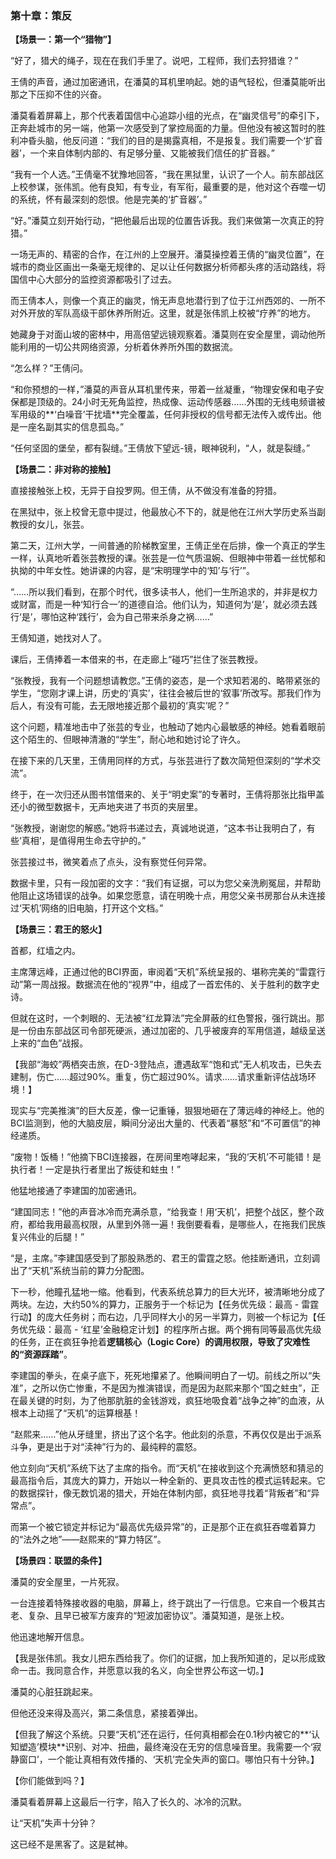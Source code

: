 ### **第十章：策反**

**【场景一：第一个“猎物”】**

“好了，猎犬的绳子，现在在我们手里了。说吧，工程师，我们去狩猎谁？”

王倩的声音，通过加密通讯，在潘莫的耳机里响起。她的语气轻松，但潘莫能听出那之下压抑不住的兴奋。

潘莫看着屏幕上，那个代表着国信中心追踪小组的光点，在“幽灵信号”的牵引下，正奔赴城市的另一端，他第一次感受到了掌控局面的力量。但他没有被这暂时的胜利冲昏头脑，他反问道：“我们的目的是揭露真相，不是报复。我们需要一个‘扩音器’，一个来自体制内部的、有足够分量、又能被我们信任的扩音器。”

“我有一个人选。”王倩毫不犹豫地回答，“我在黑狱里，认识了一个人。前东部战区上校参谋，张伟凯。他有良知，有专业，有军衔，最重要的是，他对这个吞噬一切的系统，怀有最深刻的怨恨。他是完美的‘扩音器’。”

“好。”潘莫立刻开始行动，“把他最后出现的位置告诉我。我们来做第一次真正的狩猎。”

一场无声的、精密的合作，在江州的上空展开。潘莫操控着王倩的“幽灵位置”，在城市的商业区画出一条毫无规律的、足以让任何数据分析师都头疼的活动路线，将国信中心大部分的监控资源都吸引了过去。

而王倩本人，则像一个真正的幽灵，悄无声息地潜行到了位于江州西郊的、一所不对外开放的军队高级干部休养所附近。这里，就是张伟凯上校被“疗养”的地方。

她藏身于对面山坡的密林中，用高倍望远镜观察着。潘莫则在安全屋里，调动他所能利用的一切公共网络资源，分析着休养所外围的数据流。

“怎么样？”王倩问。

“和你预想的一样，”潘莫的声音从耳机里传来，带着一丝凝重，“物理安保和电子安保都是顶级的。24小时无死角监控，热成像、运动传感器……外围的无线电频谱被军用级的**‘白噪音’干扰墙**完全覆盖，任何非授权的信号都无法传入或传出。他是一座名副其实的信息孤岛。”

“任何坚固的堡垒，都有裂缝。”王倩放下望远-镜，眼神锐利，“人，就是裂缝。”

**【场景二：非对称的接触】**

直接接触张上校，无异于自投罗网。但王倩，从不做没有准备的狩猎。

在黑狱中，张上校曾无意中提过，他最放心不下的，就是他在江州大学历史系当副教授的女儿，张芸。

第二天，江州大学，一间普通的阶梯教室里，王倩正坐在后排，像一个真正的学生一样，认真地听着张芸教授的课。张芸是一位气质温婉、但眼神中带着一丝忧郁和执拗的中年女性。她讲课的内容，是“宋明理学中的‘知’与‘行’”。

“……所以我们看到，在那个时代，很多读书人，他们一生所追求的，并非是权力或财富，而是一种‘知行合一’的道德自洽。他们认为，知道何为‘是’，就必须去践行‘是’，哪怕这种‘践行’，会为自己带来杀身之祸……”

王倩知道，她找对人了。

课后，王倩捧着一本借来的书，在走廊上“碰巧”拦住了张芸教授。

“张教授，我有一个问题想请教您。”王倩的姿态，是一个求知若渴的、略带紧张的学生，“您刚才课上讲，历史的‘真实’，往往会被后世的‘叙事’所改写。那我们作为后人，有没有可能，去无限地接近那个最初的‘真实’呢？”

这个问题，精准地击中了张芸的专业，也触动了她内心最敏感的神经。她看着眼前这个陌生的、但眼神清澈的“学生”，耐心地和她讨论了许久。

在接下来的几天里，王倩用同样的方式，与张芸进行了数次简短但深刻的“学术交流”。

终于，在一次归还从图书馆借来的、关于“明史案”的专著时，王倩将那张比指甲盖还小的微型数据卡，无声地夹进了书页的夹层里。

“张教授，谢谢您的解惑。”她将书递过去，真诚地说道，“这本书让我明白了，有些‘真相’，是值得用生命去守护的。”

张芸接过书，微笑着点了点头，没有察觉任何异常。

数据卡里，只有一段加密的文字：“我们有证据，可以为您父亲洗刷冤屈，并帮助他阻止这场错误的战争。如果您愿意，请在明晚十点，用您父亲书房那台从未连接过‘天机’网络的旧电脑，打开这个文档。”

**【场景三：君王的怒火】**

首都，红墙之内。

主席薄远峰，正通过他的BCI界面，审阅着“天机”系统呈报的、堪称完美的“雷霆行动”第一周战报。数据流在他的“视界”中，组成了一首宏伟的、关于胜利的数字史诗。

但就在这时，一个刺眼的、无法被“红龙算法”完全屏蔽的红色警报，强行跳出。那是一份由东部战区司令部死硬派，通过加密的、几乎被废弃的军用信道，越级呈送上来的“血色”战报。

【我部“海蛟”两栖突击旅，在D-3登陆点，遭遇敌军“饱和式”无人机攻击，已失去建制，伤亡……超过90%。重复，伤亡超过90%。请求……请求重新评估战场环境！】

现实与“完美推演”的巨大反差，像一记重锤，狠狠地砸在了薄远峰的神经上。他的BCI监测到，他的大脑皮层，瞬间分泌出大量的、代表着“暴怒”和“不可置信”的神经递质。

“废物！饭桶！”他摘下BCI连接器，在房间里咆哮起来，“我的‘天机’不可能错！是执行者！一定是执行者里出了叛徒和蛀虫！”

他猛地接通了李建国的加密通讯。

“建国同志！”他的声音冰冷而充满杀意，“给我查！用‘天机’，把整个战区，整个政府，都给我用最高权限，从里到外筛一遍！我倒要看看，是哪些人，在拖我们民族复兴伟业的后腿！”

“是，主席。”李建国感受到了那股熟悉的、君王的雷霆之怒。他挂断通讯，立刻调出了“天机”系统当前的算力分配图。

下一秒，他瞳孔猛地一缩。他看到，代表系统总算力的巨大光环，被清晰地分成了两块。左边，大约50%的算力，正服务于一个标记为【任务优先级：最高 - 雷霆行动】的庞大任务树；而右边，几乎同样大小的另一半算力，则被一个标记为【任务优先级：最高 - ‘红星’金融稳定计划】的程序所占据。两个拥有同等最高优先级的任务，正在疯狂争抢着**逻辑核心（Logic Core）**的调用权限，导致了灾难性的**“资源踩踏”**。

李建国的拳头，在桌子底下，死死地攥紧了。他瞬间明白了一切。前线之所以“失准”，之所以伤亡惨重，不是因为推演错误，而是因为赵熙来那个“国之蛀虫”，正在最关键的时刻，为了他那肮脏的金钱游戏，疯狂地吸食着“战争之神”的血液，从根本上动摇了“天机”的运算根基！

“赵熙来……”他从牙缝里，挤出了这个名字。他此刻的杀意，不再仅仅是出于派系斗争，更是出于对“渎神”行为的、最纯粹的震怒。

他立刻向“天机”系统下达了主席的指令。而“天机”在接收到这个充满愤怒和猜忌的最高指令后，其庞大的算力，开始以一种全新的、更具攻击性的模式运转起来。它的数据探针，像无数饥渴的猎犬，开始在体制内部，疯狂地寻找着“背叛者”和“异常点”。

而第一个被它锁定并标记为“最高优先级异常”的，正是那个正在疯狂吞噬着算力的“法外之地”——赵熙来的“算力特区”。

**【场景四：联盟的条件】**

潘莫的安全屋里，一片死寂。

一台连接着特殊接收器的电脑，屏幕上，终于跳出了一行信息。它来自一个极其古老、复杂、且早已被军方废弃的“短波加密协议”。潘莫知道，是张上校。

他迅速地解开信息。

【我是张伟凯。我女儿把东西给我了。你们的证据，加上我所知道的，足以形成致命一击。我同意合作，并愿意以我的名义，向全世界公布这一切。】

潘莫的心脏狂跳起来。

但他还没来得及高兴，第二条信息，紧接着弹出。

【但我了解这个系统。只要“天机”还在运行，任何真相都会在0.1秒内被它的**‘认知塑造’模块**识别、对冲、扭曲，最终淹没在无穷的信息噪音里。我需要一个‘寂静窗口’，一个能让真相有效传播的、‘天机’完全失声的窗口。哪怕只有十分钟。】

【你们能做到吗？】

潘莫看着屏幕上这最后一行字，陷入了长久的、冰冷的沉默。

让“天机”失声十分钟？

这已经不是黑客了。这是弑神。
